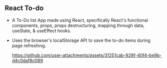 ## React To-do
+ A To-Do list App made using React, specifically React's functional components, props, props destructuring, mapping through data, useState, & useEffect hooks.
+ Uses the browser's localStorage API to save the to-do items during page refreshing.

  https://github.com/user-attachments/assets/31251cab-928f-40f4-be9b-d4c0daf8c089
